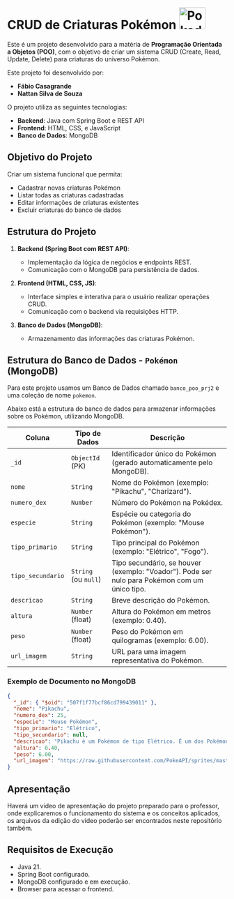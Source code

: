 # CRUD de Criaturas Pokémon <img src="https://github.com/user-attachments/assets/d3166429-7685-4e0d-8dd1-7165f4ea574d" alt="Pokedex" width="60" height="50">


Este é um projeto desenvolvido para a matéria de **Programação Orientada a Objetos (POO)**, com o objetivo de criar um sistema CRUD (Create, Read, Update, Delete) para criaturas do universo Pokémon. 

Este projeto foi desenvolvido por:

- **Fábio Casagrande**
- **Nattan Silva de Souza**

O projeto utiliza as seguintes tecnologias:

- **Backend**: Java com Spring Boot e REST API
- **Frontend**: HTML, CSS, e JavaScript
- **Banco de Dados**: MongoDB

## Objetivo do Projeto

Criar um sistema funcional que permita:

- Cadastrar novas criaturas Pokémon
- Listar todas as criaturas cadastradas
- Editar informações de criaturas existentes
- Excluir criaturas do banco de dados

## Estrutura do Projeto

1. **Backend (Spring Boot com REST API)**:
   - Implementação da lógica de negócios e endpoints REST.
   - Comunicação com o MongoDB para persistência de dados.

2. **Frontend (HTML, CSS, JS)**:
   - Interface simples e interativa para o usuário realizar operações CRUD.
   - Comunicação com o backend via requisições HTTP.

3. **Banco de Dados (MongoDB)**:
   - Armazenamento das informações das criaturas Pokémon.

## Estrutura do Banco de Dados - `Pokémon` (MongoDB)
Para este projeto usamos um Banco de Dados chamado `banco_poo_prj2` e uma coleção de nome `pokemon`.

Abaixo está a estrutura do banco de dados para armazenar informações sobre os Pokémon, utilizando MongoDB. 

| **Coluna**       | **Tipo de Dados**           | **Descrição**                                                                 |
|-------------------|-----------------------------|-------------------------------------------------------------------------------|
| `_id`             | `ObjectId` (PK)             | Identificador único do Pokémon (gerado automaticamente pelo MongoDB).         |
| `nome`           | `String`                    | Nome do Pokémon (exemplo: "Pikachu", "Charizard").                           |
| `numero_dex`     | `Number`                    | Número do Pokémon na Pokédex.                                                |
| `especie`        | `String`                    | Espécie ou categoria do Pokémon (exemplo: "Mouse Pokémon").                  |
| `tipo_primario`  | `String`                    | Tipo principal do Pokémon (exemplo: "Elétrico", "Fogo").                     |
| `tipo_secundario`| `String` (ou `null`)        | Tipo secundário, se houver (exemplo: "Voador"). Pode ser nulo para Pokémon com um único tipo. |
| `descricao`      | `String`                    | Breve descrição do Pokémon.                                                  |
| `altura`         | `Number` (float)            | Altura do Pokémon em metros (exemplo: 0.40).                                 |
| `peso`           | `Number` (float)            | Peso do Pokémon em quilogramas (exemplo: 6.00).                              |
| `url_imagem`     | `String`                    | URL para uma imagem representativa do Pokémon.                               | 

### Exemplo de Documento no MongoDB

```json
{
  "_id": { "$oid": "507f1f77bcf86cd799439011" },
  "nome": "Pikachu",
  "numero_dex": 25,
  "especie": "Mouse Pokémon",
  "tipo_primario": "Elétrico",
  "tipo_secundario": null,
  "descricao": "Pikachu é um Pokémon de tipo Elétrico. É um dos Pokémon mais conhecidos e é a mascote da franquia.",
  "altura": 0.40,
  "peso": 6.00,
  "url_imagem": "https://raw.githubusercontent.com/PokeAPI/sprites/master/sprites/pokemon/25.png"
}
```

## Apresentação

Haverá um vídeo de apresentação do projeto preparado para o professor, onde explicaremos o funcionamento do sistema e os conceitos aplicados, os arquivos da edição do vídeo poderão ser encontrados neste repositório também.

## Requisitos de Execução

- Java 21.
- Spring Boot configurado.
- MongoDB configurado e em execução.
- Browser para acessar o frontend.

